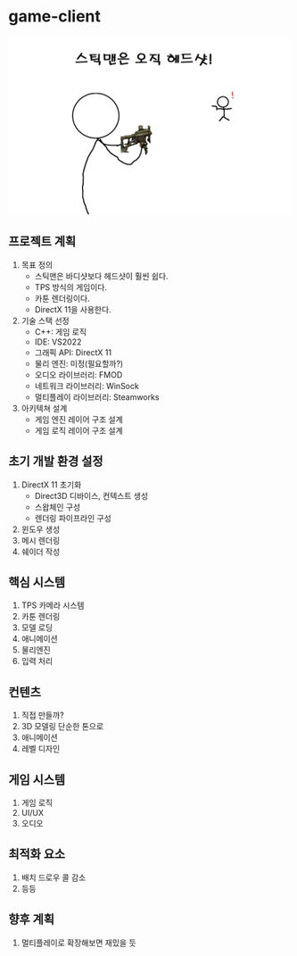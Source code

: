# game-client

![title](title.png)


## 프로젝트 계획
1. 목표 정의
    - 스틱맨은 바디샷보다 헤드샷이 훨씬 쉽다.
    - TPS 방식의 게임이다.
    - 카툰 렌더링이다.
    - DirectX 11을 사용한다.
2. 기술 스택 선정
    - C++: 게임 로직
    - IDE: VS2022
    - 그래픽 API: DirectX 11
    - 물리 엔진: 미정(필요할까?)
    - 오디오 라이브러리: FMOD
    - 네트워크 라이브러리: WinSock
    - 멀티플레이 라이브러리: Steamworks
3. 아키텍쳐 설계
    - 게임 엔진 레이어 구조 설계
    - 게임 로직 레이어 구조 설계

## 초기 개발 환경 설정
1. DirectX 11 초기화
    - Direct3D 디바이스, 컨텍스트 생성
    - 스왑체인 구성
    - 렌더링 파이프라인 구성
2. 윈도우 생성
3. 메시 렌더링
4. 쉐이더 작성

## 핵심 시스템
1. TPS 카메라 시스템
2. 카툰 렌더링
3. 모델 로딩
4. 애니메이션
5. 물리엔진
6. 입력 처리

## 컨텐츠
1. 직접 만들까?
2. 3D 모델링 단순한 톤으로
3. 애니메이션
4. 레벨 디자인

## 게임 시스템
1. 게임 로직
2. UI/UX
3. 오디오

## 최적화 요소
1. 배치 드로우 콜 감소
2. 등등

## 향후 계획
1. 멀티플레이로 확장해보면 재밌을 듯